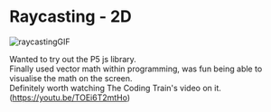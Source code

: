 # Raycasting - 2D

![raycastingGIF](https://user-images.githubusercontent.com/64956298/215106191-18233114-c9bb-4b57-a646-243d6d43a48f.gif)

Wanted to try out the P5 js library.  
Finally used vector math within programming, was fun being able to visualise the math on the screen.  
Definitely worth watching The Coding Train's video on it. (https://youtu.be/TOEi6T2mtHo)
